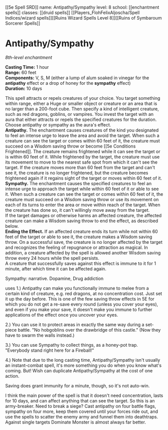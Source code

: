[[5e Spell SRD]]
name: Antipathy/Sympathy
level: 8
school: [[enchantment spells]]
classes: [[druid spells]]
         [[Players_FlohFelixAljoscha/Spell Indices/wizard spells]][[Ruins Wizard Spells Level 8]][[Ruins of Symbaroum Sorcerer Spells]]

# Antipathy/Sympathy 
_8th-level enchantment_ 

**Casting Time:** 1 hour    
**Range:** 60 feet   
**Components:** V, S, M (either a lump of alum soaked in vinegar for the **antipathy** effect or a drop of honey for the **sympathy** effect)   
**Duration:** 10 days 

This spell attracts or repels creatures of your choice. You target something within range, either a Huge or smaller object or creature or an area that is no larger than a 200-foot cube. Then specify a kind of intelligent creature, such as red dragons, goblins, or vampires. You invest the target with an aura that either attracts or repels the specified creatures for the duration. Choose antipathy or sympathy as the aura's effect.    
**Antipathy.** The enchantment causes creatures of the kind you designated to feel an intense urge to leave the area and avoid the target. When such a creature can see the target or comes within 60 feet of it, the creature must succeed on a Wisdom saving throw or become [[5e Conditions Frightened]]. The creature remains frightened while it can see the target or is within 60 feet of it. While frightened by the target, the creature must use its movement to move to the nearest safe spot from which it can't see the target. If the creature moves more than 60 feet from the target and can't see it, the creature is no longer frightened, but the creature becomes frightened again if it regains sight of the target or moves within 60 feet of it.   
**Sympathy.** The enchantment causes the specified creatures to feel an intense urge to approach the target while within 60 feet of it or able to see it. When such a creature can see the target or comes within 60 feet of it, the creature must succeed on a Wisdom saving throw or use its movement on each of its turns to enter the area or move within reach of the target. When the creature has done so, it can't willingly move away from the target.    
If the target damages or otherwise harms an affected creature, the affected creature can make a Wisdom saving throw to end the effect, as described below.    
**Ending the Effect.** If an affected creature ends its turn while not within 60 feet of the target or able to see it, the creature makes a Wisdom saving throw. On a successful save, the creature is no longer affected by the target and recognizes the feeling of repugnance or attraction as magical. In addition, a creature affected by the spell is allowed another Wisdom saving throw every 24 hours while the spell persists.    
A creature that successfully saves against this effect is immune to it for 1 minute, after which time it can be affected again. 

Sympathy: narrative. Dopamine, Drug addiction

uses
1.) Antipathy can make you functionally immune to melee from a certain kind of creature, e.g. red dragons, at no concentration cost. Just set it up the day before. This is one of the few saving throw effects in 5E for which you do not get a re-save every round (unless you cover your eyes), and even if you make your save, it doesn't make you immune to further applications of the effect once you uncover your eyes.  
  
2.) You can use it to protect areas in exactly the same way during a set-piece battle. "No hobgoblins over the drawbridge of this castle." (Now they have to swarm the walls instead.)  
  
3.) You can use Sympathy to collect things, as a honey-pot trap. "Everybody stand right here for a Fireball!"  
  
4.) Note that due to the long casting time, Antipathy/Sympathy isn't usually an instant-combat spell, it's more something you do when you know what's coming. But! Wish can duplicate Antipathy/Sympathy at the cost of one action.

Saving does grant immunity for a minute, though, so it's not auto-win.  
  
I think the main power of the spell is that it doesn't need concentration, lasts for 10 days, and can affect anything that can see the target. So this is an army-breaker. Need to break a siege? Cast antipathy on four battle flags, sympathy on four more, keep them covered until your forces ride out, and use the spells to scatter the enemy army and funnel them into deathtraps. Against single targets Dominate Monster is almost always far better.